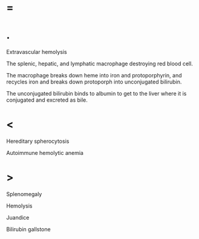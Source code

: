 # =

# .

Extravascular hemolysis

The splenic, hepatic, and lymphatic macrophage destroying red blood cell.

The macrophage breaks down heme into iron and protoporphyrin, and recycles iron and breaks down protoporph into unconjugated bilirubin.

The unconjugated bilirubin binds to albumin to get to the liver where it is conjugated and excreted as bile.

# <

Hereditary spherocytosis

Autoimmune hemolytic anemia

# >

Splenomegaly

Hemolysis

Juandice

Bilirubin gallstone
